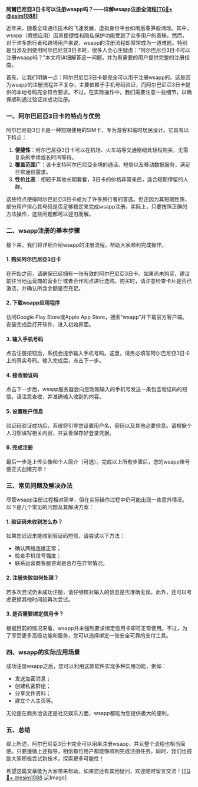 **阿爾巴尼亞3日卡可以注册wsapp吗？——详解wsapp注册全流程[[TG💪+ @esim1088](https://t.me/s/esim1088)]**

近年来，随着全球通讯技术的飞速发展，虚拟身份平台如雨后春笋般涌现。其中，wsapp（假想应用）因其便捷性和隐私保护功能受到了众多用户的青睐。然而，对于许多旅行者和跨境用户来说，wsapp的注册流程却常常成为一道难题。特别是当涉及到使用阿尔巴尼亚3日卡时，很多人会心生疑虑：“阿尔巴尼亞3日卡可以注册wsapp吗？”本文将详细解答这一问题，并为有需要的用户提供完整的注册指南。

首先，让我们明确一点：阿尔巴尼亞3日卡是完全可以用于注册wsapp的。这是因为wsapp的注册流程并不复杂，主要依赖于手机号码验证，而阿尔巴尼亞3日卡提供的本地号码完全符合要求。不过，在实际操作中，我们需要注意一些细节，以确保顺利通过验证并成功注册。

### 一、阿尔巴尼亞3日卡的特点与优势

阿尔巴尼亞3日卡是一种短期使用的SIM卡，专为游客和临时居民设计。它具有以下特点：

1. **便捷性**：阿尔巴尼亞3日卡可以在机场、火车站等交通枢纽处轻松购买，无需复杂的手续或长时间等待。
2. **覆盖范围广**：该卡支持阿尔巴尼亞全境的通话、短信以及移动数据服务，满足日常通信需求。
3. **性价比高**：相较于其他长期套餐，3日卡的价格非常亲民，适合短期停留的人群。

这些特点使得阿尔巴尼亞3日卡成为了许多旅行者的首选。但正因为其短期性质，部分用户担心其号码是否足够稳定来完成wsapp注册。实际上，只要按照正确的方法操作，这些问题都可以迎刃而解。

### 二、wsapp注册的基本步骤

接下来，我们将详细介绍wsapp的注册流程，帮助大家顺利完成操作。

#### 1. 购买阿尔巴尼亞3日卡

在开始之前，请确保已经拥有一张有效的阿尔巴尼亞3日卡。如果尚未购买，建议前往当地运营商的营业厅或者合作网点进行选购。购买时，请注意检查卡片是否已激活，并确认所含余额是否充足。

#### 2. 下载wsapp应用程序

访问Google Play Store或Apple App Store，搜索“wsapp”并下载官方客户端。安装完成后打开软件，进入初始界面。

#### 3. 输入手机号码

点击注册按钮后，系统会提示输入手机号码。这里，请务必填写阿尔巴尼亞3日卡上的真实号码。输入完成后，点击下一步。

#### 4. 接收验证码

点击下一步后，wsapp服务器会向您刚刚输入的手机号发送一条包含验证码的短信。请注意查收，并准确输入收到的内容。

#### 5. 设置账户信息

验证码验证成功后，系统将引导您设置用户名、密码以及其他必要信息。请根据个人习惯填写相关内容，并妥善保存好登录凭据。

#### 6. 完成注册

最后一步是上传头像和个人简介（可选）。完成以上所有步骤后，您的wsapp账号便正式创建完毕！

### 三、常见问题及解决办法

尽管wsapp注册过程相对简单，但在实际操作过程中仍可能出现一些意外情况。以下是几个常见的问题及其解决方案：

#### 1. 验证码未收到怎么办？

如果您迟迟未能收到验证码短信，请尝试以下方法：
- 确认网络连接正常；
- 检查手机信号强度；
- 联系运营商客服咨询是否存在异常情况。

#### 2. 注册失败如何处理？

若多次尝试仍未成功注册，请仔细核对输入的信息是否准确无误。此外，还可以考虑更换其他时间段再次尝试。

#### 3. 是否需要绑定信用卡？

根据目前的情况来看，wsapp并未强制要求绑定信用卡即可正常使用。不过，为了享受更多高级功能和服务，您可以选择绑定一张安全可靠的支付工具。

### 四、wsapp的实际应用场景

成功注册wsapp之后，您可以利用这款软件实现多种实用功能，例如：
- 发送加密消息；
- 创建私密群组；
- 分享文件资料；
- 建立个人主页等。

无论是在商务洽谈还是社交娱乐方面，wsapp都能为您提供极大的便利。

### 五、总结

综上所述，阿尔巴尼亞3日卡完全可以用来注册wsapp，并且整个流程也相当简便。只要遵循上述指导，相信每位用户都能够顺利完成注册任务。同时，我们也鼓励大家积极尝试新技术，探索更多可能性！

希望这篇文章能为大家带来帮助。如果您还有其他疑问，欢迎随时留言交流！[[TG💪+ @esim1088](https://t.me/s/esim1088) ![Image](https://i.postimg.cc/4NQfJmqS/Snipaste-2025-05-13-00-14-12.png)]